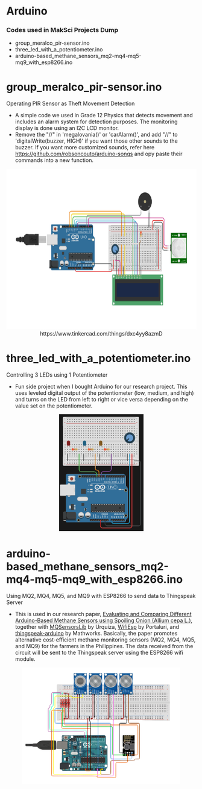 # Arduino

<h3> Codes used in MakSci Projects Dump </h3>

 - group_meralco_pir-sensor.ino
 - three_led_with_a_potentiometer.ino
 - arduino-based_methane_sensors_mq2-mq4-mq5-mq9_with_esp8266.ino

# group_meralco_pir-sensor.ino

Operating PIR Sensor as Theft Movement Detection
 - A simple code we used in Grade 12 Physics that detects movement and includes an alarm system for detection purposes. The monitoring display is done using an I2C LCD monitor.
 - Remove the "//" in 'megalovania()' or 'carAlarm()', and add "//" to 'digitalWrite(buzzer, HIGH)' if you want those other sounds to the buzzer. If you want more customized sounds, refer here https://github.com/robsoncouto/arduino-songs and opy paste their commands into a new function.

<p align = "center">
 <img src = "images/pir_sensor_circuit.png" height = 425 weight = 153 />
 https://www.tinkercad.com/things/dxc4yy8azmD
</p>



# three_led_with_a_potentiometer.ino

Controlling 3 LEDs using 1 Potentiometer
 - Fun side project when I bought Arduino for our research project. This uses leveled digital output of the potentiometer (low, medium, and high) and turns on the LED from left to right or vice versa depending on the value set on the potentiometer.

<p align = "center">
 <img src = "images/arduino_circuit_potentiometer_three_leds.png" height = 309 weight = 542 />
</p>



# arduino-based_methane_sensors_mq2-mq4-mq5-mq9_with_esp8266.ino

Using MQ2, MQ4, MQ5, and MQ9 with ESP8266 to send data to Thingspeak Server
 - This is used in our research paper, [Evaluating and Comparing Different Arduino-Based Methane Sensors using Spoiling Onion (Allium cepa L.)]([url](https://docs.google.com/document/d/1bd7KA3-1UeMmHvmkyl4WGBPQK_WAW5VLMbpckR7bOJg/edit)https://docs.google.com/document/d/1bd7KA3-1UeMmHvmkyl4WGBPQK_WAW5VLMbpckR7bOJg/edit), together with [MQSensorsLib]([url](https://github.com/miguel5612/MQSensorsLib)https://github.com/miguel5612/MQSensorsLib) by Urquiza, [WifiEsp]([url](https://github.com/bportaluri/WiFiEsp)https://github.com/bportaluri/WiFiEsp) by Portaluri, and [thingspeak-arduino]([url](https://github.com/mathworks/thingspeak-arduino)https://github.com/mathworks/thingspeak-arduino) by Mathworks. Basically, the paper promotes alternative cost-efficient methane monitoring sensors (MQ2, MQ4, MQ5, and MQ9) for the farmers in the Philippines. The data received from the circuit will be sent to the Thingspeak server using the ESP8266 wifi module.

<p align = "center">
 <img src = "images/research_circuit.png" height = 309 weight = 542 />
</p>





